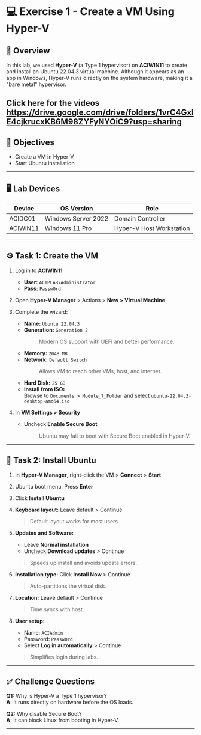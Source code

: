 # 💻 Exercise 1 - Create a VM Using Hyper-V

## 🧠 Overview

In this lab, we used **Hyper-V** (a Type 1 hypervisor) on **ACIWIN11** to create and install an Ubuntu 22.04.3 virtual machine. Although it appears as an app in Windows, Hyper-V runs directly on the system hardware, making it a "bare metal" hypervisor.

Click here for the videos https://drive.google.com/drive/folders/1vrC4GxIE4cjkrucxKB6M98ZYFyNYOiC9?usp=sharing
---

## 🎯 Objectives

- Create a VM in Hyper-V  
- Start Ubuntu installation

---

## 🖥️ Lab Devices

| Device   | OS Version        | Role                    |
|----------|-------------------|-------------------------|
| ACIDC01  | Windows Server 2022 | Domain Controller     |
| ACIWIN11 | Windows 11 Pro      | Hyper-V Host Workstation |

---

## ⚙️ Task 1: Create the VM

1. Log in to **ACIWIN11**  
   - **User:** `ACIPLAB\Administrator`  
   - **Pass:** `Passw0rd`

2. Open **Hyper-V Manager** > Actions > **New > Virtual Machine**

3. Complete the wizard:
   - **Name:** `Ubuntu 22.04.3`
   - **Generation:** `Generation 2`  
     > Modern OS support with UEFI and better performance.
   - **Memory:** `2048 MB`
   - **Network:** `Default Switch`  
     > Allows VM to reach other VMs, host, and internet.
   - **Hard Disk:** `25 GB`
   - **Install from ISO:**  
     Browse to `Documents > Module_7_Folder` and select `ubuntu-22.04.3-desktop-amd64.iso`

4. In **VM Settings > Security**  
   - Uncheck **Enable Secure Boot**  
     > Ubuntu may fail to boot with Secure Boot enabled in Hyper-V.

---

## 🚀 Task 2: Install Ubuntu

1. In **Hyper-V Manager**, right-click the VM > **Connect** > **Start**

2. Ubuntu boot menu: Press **Enter**

3. Click **Install Ubuntu**

4. **Keyboard layout:** Leave default > Continue  
   > Default layout works for most users.

5. **Updates and Software:**
   - Leave **Normal installation**
   - Uncheck **Download updates** > Continue  
   > Speeds up install and avoids update errors.

6. **Installation type:** Click **Install Now** > Continue  
   > Auto-partitions the virtual disk.

7. **Location:** Leave default > Continue  
   > Time syncs with host.

8. **User setup:**
   - Name: `ACIAdmin`
   - Password: `Passw0rd`
   - Select **Log in automatically** > Continue  
   > Simplifies login during labs.

---

## ✅ Challenge Questions

**Q1:** Why is Hyper-V a Type 1 hypervisor?  
**A:** It runs directly on hardware before the OS loads.

**Q2:** Why disable Secure Boot?  
**A:** It can block Linux from booting in Hyper-V.

---

